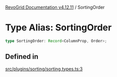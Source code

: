 [RevoGrid Documentation v4.12.11](README.md) / SortingOrder

# Type Alias: SortingOrder

```ts
type SortingOrder: Record<ColumnProp, Order>;
```

## Defined in

[src/plugins/sorting/sorting.types.ts:3](https://github.com/revolist/revogrid/blob/6f8df4eb606fcbd6f32b575f3753800c08ad78f6/src/plugins/sorting/sorting.types.ts#L3)
